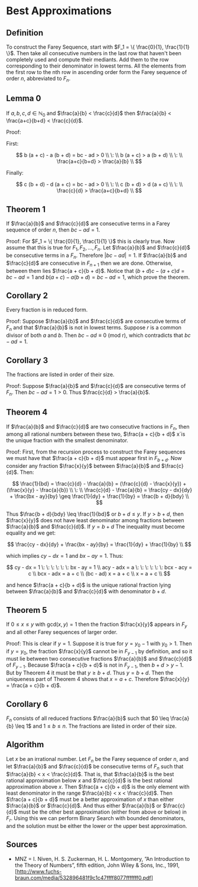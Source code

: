 # Best Approximations

## Definition

To construct the Farey Sequence, start with $F_1 = \{ \frac{0}{1}, \frac{1}{1} \}$. Then take all consecutive numbers in the last row that haven't been completely used and compute their mediants. Add them to the row corresponding to their denominator in lowest terms. All the elements from the first row to the nth row in ascending order form the Farey sequence of order $n$, abbreviated to $F_n$.

## Lemma 0

If $a, b, c, d \in \mathbb{N}_{0}$ and $\frac{a}{b} < \frac{c}{d}$ then $\frac{a}{b} < \frac{a+c}{b+d} < \frac{c}{d}$.

Proof:

First:

$$
b (a + c) - a (b + d) = bc - ad > 0 \\
\: \\
b (a + c) > a (b + d) \\
\: \\
\frac{a+c}{b+d} > \frac{a}{b} \\
$$

Finally:

$$
c (b + d) - d (a + c) = bc - ad > 0 \\
\: \\
c (b + d) > d (a + c) \\
\: \\
\frac{c}{d} > \frac{a+c}{b+d} \\
$$

## Theorem 1

If $\frac{a}{b}$ and $\frac{c}{d}$ are consecutive terms in a Farey sequence of order $n$, then $bc - ad = 1$.

Proof: For $F_1 = \{ \frac{0}{1}, \frac{1}{1} \}$ this is clearly true. Now assume that this is true for $F_1, F_2, \dots, F_n$. Let $\frac{a}{b}$ and $\frac{c}{d}$ be consecutive terms in a $F_n$. Therefore $|bc - ad| = 1$. If $\frac{a}{b}$ and $\frac{c}{d}$ are consecutive in $F_{n + 1}$ then we are done. Otherwise, between them lies $\frac{a + c}{b + d}$. Notice that
$(b + d) c - (a + c) d = bc - ad = 1$ and $b (a + c) - a (b + d) = bc - ad = 1$, which prove the theorem.

## Corollary 2

Every fraction is in reduced form.

Proof: Suppose $\frac{a}{b}$ and $\frac{c}{d}$ are consecutive terms of $F_n$ and that $\frac{a}{b}$ is not in lowest terms. Suppose $r$ is a common divisor of both $a$ and $b$. Then $bc - ad \equiv 0 \: \text{(mod r)}$, which contradicts that $bc - ad = 1$.

## Corollary 3

The fractions are listed in order of their size.

Proof: Suppose $\frac{a}{b}$ and $\frac{c}{d}$ are consecutive terms of $F_n$. Then $bc - ad = 1 > 0$. Thus $\frac{c}{d} > \frac{a}{b}$.

## Theorem 4

If $\frac{a}{b}$ and $\frac{c}{d}$ are two consecutive fractions in $F_n$, then among all rational numbers between these two, $\frac{a + c}{b + d}$ x`is the unique fraction with the smallest denominator.

Proof: First, from the recursion process to construct the Farey sequences we must have that $\frac{a + c}{b + d}$ must appear first in $F_{b + d}$. Now consider any fraction $\frac{x}{y}$ between $\frac{a}{b}$ and $\frac{c}{d}$. Then:

$$
\frac{1}{bd} = \frac{c}{d} - \frac{a}{b} = (\frac{c}{d} - \frac{x}{y}) + (\frac{x}{y} - \frac{a}{b}) \\
\: \\
\frac{c}{d} - \frac{a}{b} = \frac{cy - dx}{dy} + \frac{bx - ay}{by} \geq \frac{1}{dy} + \frac{1}{by} = \frac{b + d}{bdy} \\
$$

Thus $\frac{b + d}{bdy} \leq \frac{1}{bd}$ or $b + d \leq y$. If $y > b + d$, then $\frac{x}{y}$ does not have least denominator among fractions between $\frac{a}{b}$ and $\frac{c}{d}$. If $y = b + d$ The inequality must become equality and  we get:

$$
\frac{cy - dx}{dy} + \frac{bx - ay}{by} = \frac{1}{dy} + \frac{1}{by} \\
$$

which implies $cy - dx = 1$ and $bx - ay = 1$. Thus:

$$
cy - dx = 1 \: \: \: \: \: \: bx - ay = 1 \\
acy - adx = a \: \: \: \: \: \: bcx - acy = c \\
bcx - adx = a + c \\
(bc - ad) x = a + c \\
x = a + c \\
$$

and hence $\frac{a + c}{b + d}$ is the unique rational fraction lying between $\frac{a}{b}$ and $\frac{c}{d}$ with denominator $b + d$.

## Theorem 5

If $0 \leq x \leq y$ with $\text{gcd}(x, y) = 1$ then the fraction $\frac{x}{y}$ appears in $F_y$ and all other Farey sequences of larger order.

Proof: This is clear if $y = 1$. Suppose it is true for $y = y_0 - 1$ with $y_0 > 1$. Then if $y = y_0$, the fraction $\frac{x}{y}$ cannot be in $F_{y - 1}$ by definition, and so it must lie between two consecutive fractions $\frac{a}{b}$ and $\frac{c}{d}$ of $F_{y - 1}$. Because $\frac{a + c}{b + d}$ is not in $F_{y - 1}$, then $b + d > y - 1$. But by Theorem 4 it must be that $y \geq b + d$. Thus $y = b + d$. Then the uniqueness part of Theorem 4 shows that $x = a + c$. Therefore $\frac{x}{y} = \frac{a + c}{b + d}$.

## Corollary 6

$F_n$ consists of all reduced fractions $\frac{a}{b}$ such that $0 \leq \frac{a}{b} \leq 1$ and $1 \leq b \leq n$. The fractions are listed in order of their size.

## Algorithm

Let $x$ be an irrational number. Let $F_n$ be the Farey sequence of order $n$, and let $\frac{a}{b}$ and $\frac{c}{d}$ be consecutive terms of $F_n$ such that $\frac{a}{b} < x < \frac{c}{d}$. That is, that $\frac{a}{b}$ is the best rational approximation below $x$ and $\frac{c}{d}$ is the best rational approximation above $x$. Then $\frac{a + c}{b + d}$ is the only element with least denominator in the range $\frac{a}{b} < x < \frac{c}{d}$. Then $\frac{a + c}{b + d}$ must be a better approximation of $x$ than either $\frac{a}{b}$ or $\frac{c}{d}$. And thus either $\frac{a}{b}$ or $\frac{c}{d}$ must be the other best approximation (either from above or below) in $F_r$. Using this we can perform Binary Search with bounded denominators, and the solution must be either the lower or the upper best approximation.

## Sources

- MNZ = I. Niven, H. S. Zuckerman, H. L. Montgomery, ”An Introduction
to the Theory of Numbers”, fifth edition, John Wiley & Sons, Inc., 1991, [http://www.fuchs-braun.com/media/532896481f9c1c47ffff8077fffffff0.pdf]

